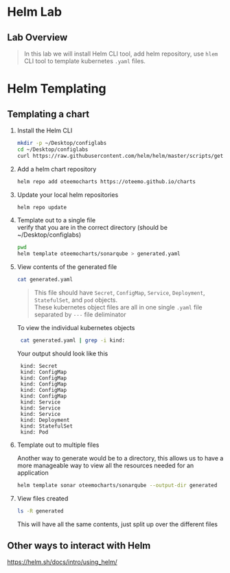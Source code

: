 # Helm Lab

## Lab Overview
> In this lab we will install Helm CLI tool, add helm repository, use `hlem` CLI tool to template kubernetes `.yaml` files.

# Helm Templating

## Templating a chart

1. Install the Helm CLI

   ```bash
   mkdir -p ~/Desktop/configlabs
   cd ~/Desktop/configlabs
   curl https://raw.githubusercontent.com/helm/helm/master/scripts/get-helm-3 | bash

   ```

2. Add a helm chart repository

   ```bash
   helm repo add oteemocharts https://oteemo.github.io/charts
   ```

3. Update your local helm repositories

   ```bash
   helm repo update
   ```

4. Template out to a single file  
     verify that you are in the correct directory (should be ~/Desktop/configlabs)  

    ```bash
    pwd 
    helm template oteemocharts/sonarqube > generated.yaml
    ```

5. View contents of the generated file

    ```bash
    cat generated.yaml 
    ```
   > This file should have `Secret`, `ConfigMap`, `Service`, `Deployment`, `StatefulSet`, and `pod` objects.  
   > These kubernetes object files are all in one single `.yaml` file separated by `---` file deliminator  
   
   To view the individual kubernetes objects   
   ```bash
    cat generated.yaml | grep -i kind:
   ```
   Your output should look like this
   ```text
    kind: Secret
    kind: ConfigMap
    kind: ConfigMap
    kind: ConfigMap
    kind: ConfigMap
    kind: ConfigMap
    kind: Service
    kind: Service
    kind: Service
    kind: Deployment
    kind: StatefulSet
    kind: Pod
   ```

6. Template out to multiple files

    Another way to generate would be to a directory, this allows us to have a more manageable way to view all the resources needed for an application

    ```bash
    helm template sonar oteemocharts/sonarqube --output-dir generated
    ```

7. View files created

    ```bash
    ls -R generated
    ```

    This will have all the same contents, just split up over the different files

## Other ways to interact with Helm
https://helm.sh/docs/intro/using_helm/
